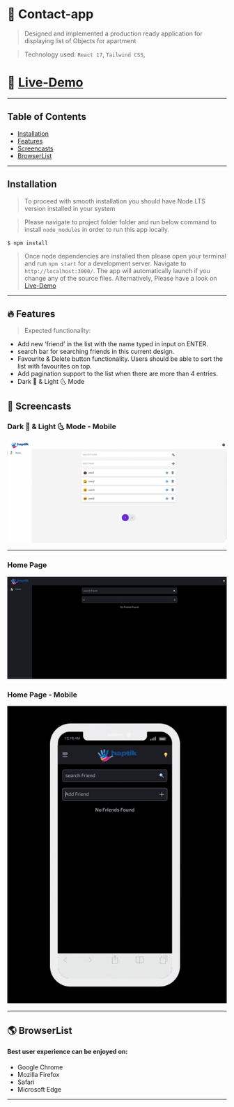 # 👤 Contact-app

> Designed and implemented a production ready application for displaying list of Objects for apartment

> Technology used: `React 17`, `Tailwind CSS`,

# 🚀 [Live-Demo](https://fayez-haptik.web.app/)

---

## Table of Contents

- [Installation](#installation)
- [Features](#features)
- [Screencasts](#screencasts)
- [BrowserList](#browserlist)

---

## Installation

> To proceed with smooth installation you should have Node LTS version installed in your system

> Please navigate to project folder folder and run below command to install `node_modules` in order to run this app locally.

```shell
$ npm install
```

> Once node dependencies are installed then please open your terminal and run `npm start` for a development server.
> Navigate to `http://localhost:3000/`.
> The app will automatically launch if you change any of the source files.
> Alternatively, Please have a look on [Live-Demo](https://fayez-haptik.web.app/)

---

## 🔥 Features

> Expected functionality:

- Add new ‘friend’ in the list with the name typed in input on ENTER.
- search bar for searching friends in this current design.
- Favourite & Delete button functionality. Users should be able to sort the list with
  favourites on top.
- Add pagination support to the list when there are more than 4 entries.
- Dark 🌚 & Light 🌜 Mode

## 📸 Screencasts

### Dark 🌚 & Light 🌜 Mode - Mobile

![DarkLight](./gifs/lightDark.gif)

---

### Home Page

![Light Dark](./gifs/homepage.gif)

### Home Page - Mobile

![home](./gifs/responsive.gif)

---

## 🌎 BrowserList

#### Best user experience can be enjoyed on:

- Google Chrome
- Mozilla Firefox
- Safari
- Microsoft Edge

---
